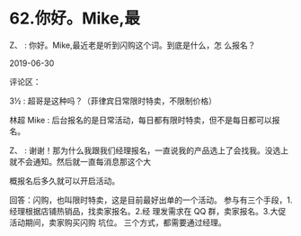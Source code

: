 # 62.你好。Mike,最

Z、 : 你好。Mike,最近老是听到闪购这个词。到底是什么，怎 么报名？

2019-06-30

评论区：

3½ : 超哥是这种吗？（菲律宾日常限时特卖，不限制价格）

林超 Mike : 后台报名的是日常活动，每日都有限时特卖，但不是每日都可以报名。

Z、 : 谢谢！那为什么我跟我们经理报名，一直说我的产品选上了会找我。没选上就不会通知。然后就一直每消息那这个大

概报名后多久就可以开启活动。

回答：闪购，也叫限时特卖，这是目前最好出单的一个活动。 参与有三个手段，1.经理根据店铺热销品，找卖家报名。2.经 理发需求在 QQ 群，卖家报名。3.大促活动期间，卖家购买闪购 坑位。 三个方式，都需要通过经理。
